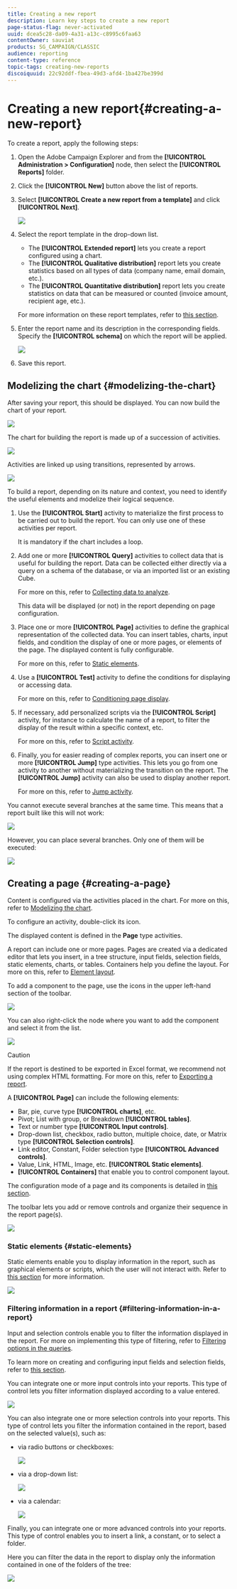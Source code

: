 ```yaml
---
title: Creating a new report
description: Learn key steps to create a new report
page-status-flag: never-activated
uuid: dcea5c28-da09-4a31-a13c-c8995c6faa63
contentOwner: sauviat
products: SG_CAMPAIGN/CLASSIC
audience: reporting
content-type: reference
topic-tags: creating-new-reports
discoiquuid: 22c92ddf-fbea-49d3-afd4-1ba427be399d
---
```


# Creating a new report{#creating-a-new-report}

To create a report, apply the following steps:

1. Open the Adobe Campaign Explorer and from the **[!UICONTROL Administration > Configuration]** node, then select the **[!UICONTROL Reports]** folder.
1. Click the **[!UICONTROL New]** button above the list of reports. 
1. Select **[!UICONTROL Create a new report from a template]** and click **[!UICONTROL Next]**.

   ![](assets/s_ncs_advuser_report_wizard_new_01.png)

1. Select the report template in the drop-down list.

    * The **[!UICONTROL Extended report]** lets you create a report configured using a chart.
    * The **[!UICONTROL Qualitative distribution]** report lets you create statistics based on all types of data (company name, email domain, etc.). 
    * The **[!UICONTROL Quantitative distribution]** report lets you create statistics on data that can be measured or counted (invoice amount, recipient age, etc.).

   For more information on these report templates, refer to [this section](../../reporting/using/about-descriptive-analysis.md).

1. Enter the report name and its description in the corresponding fields. Specify the **[!UICONTROL schema]** on which the report will be applied.

   ![](assets/s_ncs_advuser_report_wizard_020.png)

1. Save this report.

## Modelizing the chart {#modelizing-the-chart}

After saving your report, this should be displayed. You can now build the chart of your report.

![](assets/s_ncs_user_report_wizard_021.png)

The chart for building the report is made up of a succession of activities. 

![](assets/s_ncs_advuser_report_wizard_031.png)

Activities are linked up using transitions, represented by arrows.

![](assets/s_ncs_advuser_report_wizard_032.png)

To build a report, depending on its nature and context, you need to identify the useful elements and modelize their logical sequence.

1. Use the **[!UICONTROL Start]** activity to materialize the first process to be carried out to build the report. You can only use one of these activities per report.

   It is mandatory if the chart includes a loop.

1. Add one or more **[!UICONTROL Query]** activities to collect data that is useful for building the report. Data can be collected either directly via a query on a schema of the database, or via an imported list or an existing Cube.

   For more on this, refer to [Collecting data to analyze](../../reporting/using/collecting-data-to-analyze.md).

   This data will be displayed (or not) in the report depending on page configuration.

1. Place one or more **[!UICONTROL Page]** activities to define the graphical representation of the collected data. You can insert tables, charts, input fields, and condition the display of one or more pages, or elements of the page. The displayed content is fully configurable.

   For more on this, refer to [Static elements](#static-elements).

1. Use a **[!UICONTROL Test]** activity to define the conditions for displaying or accessing data.

   For more on this, refer to [Conditioning page display](../../reporting/using/defining-a-conditional-content.md#conditioning-page-display).

1. If necessary, add personalized scripts via the **[!UICONTROL Script]** activity, for instance to calculate the name of a report, to filter the display of the result within a specific context, etc.

   For more on this, refer to [Script activity](../../reporting/using/advanced-functionalities.md#script-activity).

1. Finally, you for easier reading of complex reports, you can insert one or more **[!UICONTROL Jump]** type activities. This lets you go from one activity to another without materializing the transition on the report. The **[!UICONTROL Jump]** activity can also be used to display another report.

   For more on this, refer to [Jump activity](../../reporting/using/advanced-functionalities.md#jump-activity).

You cannot execute several branches at the same time. This means that a report built like this will not work:

![](assets/reporting_graph_sample_ko.png)

However, you can place several branches. Only one of them will be executed:

![](assets/reporting_graph_sample_ok.png)

## Creating a page {#creating-a-page}

Content is configured via the activities placed in the chart. For more on this, refer to [Modelizing the chart](#modelizing-the-chart).

To configure an activity, double-click its icon.

The displayed content is defined in the **Page** type activities.

A report can include one or more pages. Pages are created via a dedicated editor that lets you insert, in a tree structure, input fields, selection fields, static elements, charts, or tables. Containers help you define the layout. For more on this, refer to [Element layout](../../reporting/using/element-layout.md).

To add a component to the page, use the icons in the upper left-hand section of the toolbar.

![](assets/reporting_add_component_in_page.png)

You can also right-click the node where you want to add the component and select it from the list.

![](assets/s_ncs_advuser_report_wizard_09.png)

>[!CAUTION]
>
>If the report is destined to be exported in Excel format, we recommend not using complex HTML formatting. For more on this, refer to [Exporting a report](../../reporting/using/actions-on-reports.md#exporting-a-report).

A **[!UICONTROL Page]** can include the following elements:

* Bar, pie, curve type **[!UICONTROL charts]**, etc. 
* Pivot; List with group, or Breakdown **[!UICONTROL tables]**. 
* Text or number type **[!UICONTROL Input controls]**. 
* Drop-down list, checkbox, radio button, multiple choice, date, or Matrix type **[!UICONTROL Selection controls]**. 
* Link editor, Constant, Folder selection type **[!UICONTROL Advanced controls]**.
* Value, Link, HTML, Image, etc. **[!UICONTROL Static elements]**. 
* **[!UICONTROL Containers]** that enable you to control component layout.

The configuration mode of a page and its components is detailed in [this section](../../web/using/about-web-forms.md).

The toolbar lets you add or remove controls and organize their sequence in the report page(s).

![](assets/s_ncs_advuser_report_wizard_08.png)

### Static elements {#static-elements}

Static elements enable you to display information in the report, such as graphical elements or scripts, which the user will not interact with. Refer to [this section](../../web/using/static-elements-in-a-web-form.md#inserting-html-content) for more information.

![](assets/s_advuser_report_page_activity_03.png)

### Filtering information in a report {#filtering-information-in-a-report}

Input and selection controls enable you to filter the information displayed in the report. For more on implementing this type of filtering, refer to [Filtering options in the queries](../../reporting/using/collecting-data-to-analyze.md#filtering-options-in-the-queries).

To learn more on creating and configuring input fields and selection fields, refer to [this section](../../web/using/about-web-forms.md).

You can integrate one or more input controls into your reports. This type of control lets you filter information displayed according to a value entered.

![](assets/reporting_control_text.png)

You can also integrate one or more selection controls into your reports. This type of control lets you filter the information contained in the report, based on the selected value(s), such as:

* via radio buttons or checkboxes:

  ![](assets/reporting_radio_buttons.png)

* via a drop-down list: 

  ![](assets/reporting_control_list.png)

* via a calendar:

  ![](assets/reporting_control_date.png)

Finally, you can integrate one or more advanced controls into your reports. This type of control enables you to insert a link, a constant, or to select a folder.

Here you can filter the data in the report to display only the information contained in one of the folders of the tree: 

![](assets/reporting_control_folder.png)
